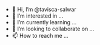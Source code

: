 - 👋 Hi, I’m @tavisca-salwar
- 👀 I’m interested in ...
- 🌱 I’m currently learning ...
- 💞️ I’m looking to collaborate on ...
- 📫 How to reach me ...

<!---
tavisca-salwar/tavisca-salwar is a ✨ special ✨ repository because its `README.md` (this file) appears on your GitHub profile.
You can click the Preview link to take a look at your changes.
--->
